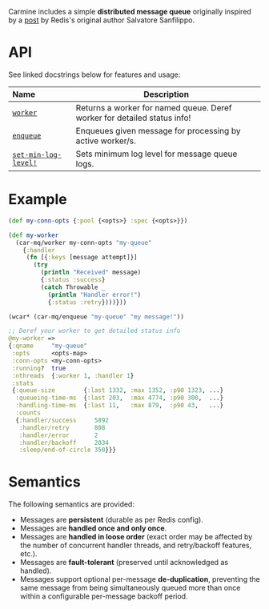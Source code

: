 Carmine includes a simple **distributed message queue** originally inspired by a [post](http://oldblog.antirez.com/post/250) by Redis's original author Salvatore Sanfilippo.

# API

See linked docstrings below for features and usage:

| Name                                                                                                                            | Description                                                              |
| :------------------------------------------------------------------------------------------------------------------------------ | ------------------------------------------------------------------------ |
| [`worker`](https://cljdoc.org/d/com.taoensso/carmine/CURRENT/api/taoensso.carmine.message-queue#worker)                         | Returns a worker for named queue. Deref worker for detailed status info! |
| [`enqueue`](https://cljdoc.org/d/com.taoensso/carmine/CURRENT/api/taoensso.carmine.message-queue#enqueue)                       | Enqueues given message for processing by active worker/s.                |
| [`set-min-log-level!`](https://cljdoc.org/d/com.taoensso/carmine/CURRENT/api/taoensso.carmine.message-queue#set-min-log-level!) | Sets minimum log level for message queue logs.                           |

# Example


```clojure
(def my-conn-opts {:pool {<opts>} :spec {<opts>}})

(def my-worker
  (car-mq/worker my-conn-opts "my-queue"
    {:handler
     (fn [{:keys [message attempt]}]
       (try
         (println "Received" message)
         {:status :success}
         (catch Throwable _
           (println "Handler error!")
           {:status :retry})))}))

(wcar* (car-mq/enqueue "my-queue" "my message!"))

;; Deref your worker to get detailed status info
@my-worker =>
{:qname     "my-queue"
 :opts      <opts-map>
 :conn-opts <my-conn-opts>
 :running?  true
 :nthreads  {:worker 1, :handler 1}
 :stats
 {:queue-size        {:last 1332, :max 1352, :p90 1323, ...}
  :queueing-time-ms  {:last 203,  :max 4774, :p90 300,  ...}
  :handling-time-ms  {:last 11,   :max 879,  :p90 43,   ...}
  :counts
  {:handler/success     5892
   :handler/retry       808
   :handler/error       2
   :handler/backoff     2034
   :sleep/end-of-circle 350}}}
```

# Semantics

The following semantics are provided:

- Messages are **persistent** (durable as per Redis config).
- Messages are **handled once and only once**.
- Messages are **handled in loose order** (exact order may be affected by the number of concurrent handler threads, and retry/backoff features, etc.).
- Messages are **fault-tolerant** (preserved until acknowledged as handled).
- Messages support optional per-message **de-duplication**, preventing the same message from being simultaneously queued more than once within a configurable per-message backoff period.